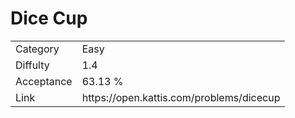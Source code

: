 # Dice Cup

<table>
    <tr>
        <td>Category</td>
        <td>Easy</td>
    </tr>
    <tr>
        <td>Diffulty</td>
        <td>1.4</td>
    </tr>
    <tr>
        <td>Acceptance</td>
        <td>63.13 %</td>
    </tr>
    <tr>
        <td>Link</td>
        <td>https://open.kattis.com/problems/dicecup</td>
    </tr>
</table>
